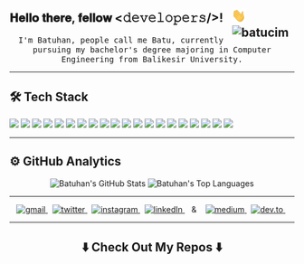 <div>
  <h2> 𝐇𝐞𝐥𝐥𝐨 𝐭𝐡𝐞𝐫𝐞, 𝐟𝐞𝐥𝐥𝐨𝐰 <𝚍𝚎𝚟𝚎𝚕𝚘𝚙𝚎𝚛𝚜/>! &nbsp; <img src="https://github.com/ABSphreak/ABSphreak/blob/master/gifs/Hi.gif" width="25px">&nbsp;&nbsp;&nbsp;&nbsp;&nbsp;&nbsp; <img align = "right" width="110" height="22" src ="https://komarev.com/ghpvc/?username=batucimenn" alt="batucimenn Profile Views"/></h2>
</div>
<p align="center">
  <samp>I'm Batuhan, people call me Batu, currently pursuing my bachelor's degree majoring in Computer Engineering from Balikesir University.</samp>
</p>
<hr>
<h2>🛠 Tech Stack </h2>
<p>
  <img src="https://img.shields.io/badge/-Java-016F8C?style=plastic-square&logo=java&logoColor=white"/>
  <img src="https://img.shields.io/badge/-C%20Sharp-7D2E80?style=plastic-square&logo=C-Sharp&logoColor=white"/>
  <img src="https://img.shields.io/badge/-Python-346B9A?style=plastic-square&logo=python&logoColor=white"/>
  <img src="https://img.shields.io/badge/-Jupyter%20Notebook-6C7277?style=plastic-square&logo=jupyter&logoColor=white"/>
  
  <img src="https://img.shields.io/badge/-HTML5-E34F26?style=plastic-square&logo=html5&logoColor=white"/>
  <img src="https://img.shields.io/badge/-CSS3-1572B6?style=plastic-square&logo=css3&logoColor=white"/>
  <img src="https://img.shields.io/badge/-PHP-7377AD?style=plastic-square&logo=php&logoColor=white"/>
  <img src="https://img.shields.io/badge/-Bootstrap-432F63?style=plastic-square&logo=bootstrap&logoColor=white"/> 
  
  <img src="https://img.shields.io/badge/-Git-F44D27?style=plastic-square&logo=git&logoColor=white"/>
  <img src="https://img.shields.io/badge/-Github-181717?style=plastic-square&logo=github&logoColor=white"/>
  
  <img src="https://img.shields.io/badge/-MongoDB-289E44?style=plastic-square&logo=mongodb&logoColor=white"/>
  <img src="https://img.shields.io/badge/-MySQL-F29111?style=plastic-square&logo=mysql&logoColor=white"/> 
  
  <img src="https://img.shields.io/badge/-Xampp-E1702D?style=plastic&logo=xampp&logoColor=white"/>
  
  <img src="https://img.shields.io/badge/-Visual%20Studio-641A77?style=plastic&logo=visual-studio&logoColor=white"/>
  <img src="https://img.shields.io/badge/-Anaconda-41AA29?style=plastic&logo=anaconda&logoColor=white"/>
  <img src="https://img.shields.io/badge/-Eclipse-494570?style=plastic&logo=eclipse&logoColor=white"/>  
  <img src="https://img.shields.io/badge/-Arduino-009297?style=plastic&logo=arduino&logoColor=white"/>
  
  <img src="https://img.shields.io/badge/Microsoft%20Azure-232F7E?style=plastic-square&logo=microsoft-azure&logoColor=white"/> 
  
 
  <img src="https://img.shields.io/badge/-Debian-A80030?style=plastic-square&logo=debian&logoColor=white"/> 
  <img src="https://img.shields.io/badge/-Linux-black?&logo=Linux&logoColor=white"/> 
  
</p> 
<hr>
<h2>⚙️ GitHub Analytics</h2> 
<p align = "center">
  <img src ="https://github-readme-stats.vercel.app/api?username=batucimenn&hide_border=true&show_icons=true&count_private=true&line_height=27&hide=issues,contribs" alt="Batuhan's GitHub Stats"/>
  <img src="https://github-readme-stats.vercel.app/api/top-langs/?username=batucimenn&hide_border=true&show_icons=true&langs_count=3" alt="Batuhan's Top Languages"/>   
</p>    
<hr>
<p align="center">
  <a href="mailto:batu.cimenn@gmail.com?subject=Hello, From Github" target="_blank">
    <img src="https://img.shields.io/badge/gmail-%23D14836.svg?&style=for-the-badge&logo=gmail&logoColor=white&color=D4493E" alt="gmail" />
  </a>&nbsp;
  <a href="https://twitter.com/batu_cimenn" target="_blank">
    <img src="https://img.shields.io/badge/twitter-%231DA1F2.svg?&style=for-the-badge&logo=twitter&logoColor=white&color=1DA1F2" alt="twitter"/>
  </a>&nbsp;
  <a href="https://instagram.com/batu.cimenn" target="_blank">
    <img src="https://img.shields.io/badge/instagram-%23E4405F.svg?&style=for-the-badge&logo=instagram&logoColor=white&color=D62E70" alt="instagram"/>
  </a>&nbsp;
  <a href="https://www.linkedin.com/in/batucimenn" target="_blank">
    <img src="https://img.shields.io/badge/linkedin-%230077B5.svg?&style=for-the-badge&logo=linkedin&logoColor=white&color=0A66C2" alt="linkedIn"/>
  </a>&nbsp;&nbsp; & &nbsp;&nbsp;
  <a href="https://medium.com/@batu.cimenn" target="_blank">
    <img src="https://img.shields.io/badge/medium-%2312100E.svg?&style=for-the-badge&logo=medium&logoColor=white&color=grey" alt="medium"/>
  </a>&nbsp;                                            
  <a href="https://dev.to/ileriayo" target="_blank">
    <img src="https://img.shields.io/badge/dev.to-%2312100E.svg?&style=for-the-badge&logo=dev.to&logoColor=white&color=black" alt="dev.to" /> 
  </a>&nbsp; 
</p>
<hr>
<h2  align="center"> ⬇️ Check Out My Repos ⬇️</h2>
